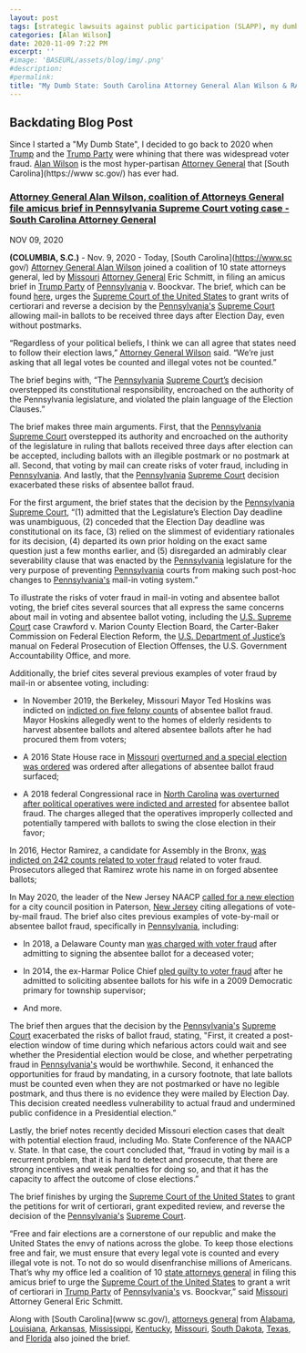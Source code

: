 ```yaml
---
layout: post
tags: [strategic lawsuits against public participation (SLAPP), my dumb state, South Carolina, attorneys general from Alabama, Louisiana, Arkansas, Mississippi, Kentucky, Missouri, South Dakota, Texas, Florida, Donald Trump, Hillary Clinton, politics]
categories: [Alan Wilson]
date: 2020-11-09 7:22 PM
excerpt: ''
#image: 'BASEURL/assets/blog/img/.png'
#description:
#permalink:
title: "My Dumb State: South Carolina Attorney General Alan Wilson & RAGA Sues Pennsylvania For Election Fraud Over 2020 Presidential Election"
---
```



## Backdating Blog Post

Since I started a "My Dumb State", I decided to go back to 2020 when [Trump](https://www.whitehouse.gov/) and the [Trump Party](https://www.gop.com/) were whining that there was widespread voter fraud. [Alan Wilson](https://www.scag.gov/about-the-office/meet-the-attorney-general/) is the most hyper-partisan [Attorney General](https://www.scag.gov/) that [South Carolina](https://www sc.gov/) has ever had.

### [Attorney General Alan Wilson, coalition of Attorneys General file amicus brief in Pennsylvania Supreme Court voting case - South Carolina Attorney General](https://www.scag.gov/about-the-office/news/attorney-general-alan-wilson-coalition-of-attorneys-general-file-amicus-brief-in-pennsylvania-supreme-court-voting-case/)

NOV 09, 2020

**(COLUMBIA, S.C.)**  - Nov. 9, 2020 - Today, [South Carolina](https://www.sc gov/) [Attorney General Alan Wilson](https://www.scag.gov/about-the-office/meet-the-attorney-general/) joined a coalition of 10 state attorneys general, led by [Missouri](https://www.mo.gov/) [Attorney General](https://ago.mo.gov/) Eric Schmitt, in filing an amicus brief in [Trump Party](https://www.gop.com/) of [Pennsylvania](https://www.pa.gov/) v. Boockvar. The brief, which can be found [here](https://www.scag.gov/wp-content/uploads/2020/11/02422659.pdf), urges the [Supreme Court of the United States](https://scotus.gov/) to grant writs of certiorari and reverse a decision by the [Pennsylvania's](https://www.pa.gov/) [Supreme Court](https://www.pacourts.us/courts/supreme-court/) allowing mail-in ballots to be received three days after Election Day, even without postmarks.

“Regardless of your political beliefs, I think we can all agree that states need to follow their election laws,” [Attorney General Wilson](https://www.scag.gov/about-the-office/meet-the-attorney-general/) said. “We’re just asking that all legal votes be counted and illegal votes not be counted.”

The brief begins with, “The [Pennsylvania](https://www.pa.gov/) [Supreme Court’s](https://www.pacourts.us/courts/supreme-court/) decision overstepped its constitutional responsibility, encroached on the authority of the Pennsylvania legislature, and violated the plain language of the Election Clauses.”

The brief makes three main arguments. First, that the [Pennsylvania](https://www.pa.gov/) [Supreme Court](https://www.pacourts.us/courts/supreme-court/) overstepped its authority and encroached on the authority of the legislature in ruling that ballots received three days after election can be accepted, including ballots with an illegible postmark or no postmark at all. Second, that voting by mail can create risks of voter fraud, including in [Pennsylvania](https://www.pa.gov/). And lastly, that the [Pennsylvania](https://www.pa.gov/) [Supreme Court](https://www.pacourts.us/courts/supreme-court/) decision exacerbated these risks of absentee ballot fraud.

For the first argument, the brief states that the decision by the [Pennsylvania](https://www.pa.gov/) [Supreme Court](https://www.pacourts.us/courts/supreme-court/), “(1) admitted that the Legislature’s Election Day deadline was unambiguous, (2) conceded that the Election Day deadline was constitutional on its face, (3) relied on the slimmest of evidentiary rationales for its decision, (4) departed its own prior holding on the exact same question just a few months earlier, and (5) disregarded an admirably clear severability clause that was enacted by the [Pennsylvania](https://www.pa.gov/) legislature for the very purpose of preventing [Pennsylvania](https://www.pa.gov/) courts from making such post-hoc changes to [Pennsylvania's](https://www.pa.gov/) mail-in voting system.”

To illustrate the risks of voter fraud in mail-in voting and absentee ballot voting, the brief cites several sources that all express the same concerns about mail in voting and absentee ballot voting, including the [U.S. Supreme Court](https://www.scotus.gov/) case Crawford v. Marion County Election Board, the Carter-Baker Commission on Federal Election Reform, the [U.S. Department of Justice’s](https://www.justice.gov/) manual on Federal Prosecution of Election Offenses, the U.S. Government Accountability Office, and more.

Additionally, the brief cites several previous examples of voter fraud by mail-in or absentee voting, including:

- In November 2019, the Berkeley, Missouri Mayor Ted Hoskins was indicted on [indicted on five felony counts](https://news.stlpublicradio.org/government-politics-issues/2019-11-21/berkeley-mayor-hoskins-charged-with-5-felony-counts-of-election-fraud) of absentee ballot fraud. Mayor Hoskins allegedly went to the homes of elderly residents to harvest absentee ballots and altered absentee ballots after he had procured them from voters;

- A 2016 State House race in [Missouri](https://www.mo.gov/) [overturned and a special election was ordered](https://www.riverfronttimes.com/newsblog/2016/08/16/fbi-secretary-of-state-asking-questions-about-st-louis-statehouse-race) was ordered after allegations of absentee ballot fraud surfaced;

- A 2018 federal Congressional race in [North Carolina](https://www.nc.gov/) [was overturned after political operatives were indicted and arrested](https://www.npr.org/2019/07/30/746800630/north-carolina-gop-operative-faces-new-felony-charges-that-allege-ballot-fraud.) for absentee ballot fraud. The charges alleged that the operatives improperly collected and potentially tampered with ballots to swing the close election in their favor;

In 2016, Hector Ramirez, a candidate for Assembly in the Bronx, [was indicted on 242 counts related to voter fraud](https://www.nydailynews.com/new-york/nyc-crime/bronx-pol-pleads-guilty-absentee-ballot-scheme-article-1.2884009) related to voter fraud. Prosecutors alleged that Ramirez wrote his name in on forged absentee ballots;

In May 2020, the leader of the New Jersey NAACP [called for a new election](https://www.nbcnewyork.com/news/politics/nj-naacp-leader-calls-for-paterson-mail-in-vote-to-be-canceled-amid-fraud-claims/2435162/) for a city council position in Paterson, [New Jersey](https://www.nj.gov/) citing allegations of vote-by-mail fraud.
The brief also cites previous examples of vote-by-mail or absentee ballot fraud, specifically in [Pennsylvania](https://www.pa.gov/), including:

- In 2018, a Delaware County man [was charged with voter fraud](https://www.delcotimes.com/news/collingdale-man-charged-with-voter-fraud/article_cb571234-ed0f-11e8-86ed-ef972a825af1.html) after admitting to signing the absentee ballot for a deceased voter;

- In 2014, the ex-Harmar Police Chief [pled guilty to voter fraud](https://www.post-gazette.com/local/north/2014/09/26/Ex-Harmar-police-chief-pleads-guilty-to-ballot-tampering-Toney/stories/201409260172) after he admitted to soliciting absentee ballots for his wife in a 2009 Democratic primary for township supervisor;

- And more.

The brief then argues that the decision by the [Pennsylvania's](https://www.pa.gov/) [Supreme Court](https://www.pacourts.us/courts/supreme-court/) exacerbated the risks of ballot fraud, stating, "First, it created a post-election window of time during which nefarious actors could wait and see whether the Presidential election would be close, and whether perpetrating fraud in [Pennsylvania's](https://www.pa.gov/) would be worthwhile. Second, it enhanced the opportunities for fraud by mandating, in a cursory footnote, that late ballots must be counted even when they are not postmarked or have no legible postmark, and thus there is no evidence they were mailed by Election Day. This decision created needless vulnerability to actual fraud and undermined public confidence in a Presidential election.”

Lastly, the brief notes recently decided Missouri election cases that dealt with potential election fraud, including Mo. State Conference of the NAACP v. State. In that case, the court concluded that, “fraud in voting by mail is a recurrent problem, that it is hard to detect and prosecute, that there are strong incentives and weak penalties for doing so, and that it has the capacity to affect the outcome of close elections.”

The brief finishes by urging the [Supreme Court of the United States](https://www.scotus.gov/) to grant the petitions for writ of certiorari, grant expedited review, and reverse the decision of the [Pennsylvania's](https://www.pa.gov/) [Supreme Court](https://www.pacourts.us/courts/supreme-court/).

“Free and fair elections are a cornerstone of our republic and make the United States the envy of nations across the globe. To keep those elections free and fair, we must ensure that every legal vote is counted and every illegal vote is not. To not do so would disenfranchise millions of Americans. That’s why my office led a coalition of 10 [state attorneys general](https://republicanags.com/) in filing this amicus brief to urge the [Supreme Court of the United States](https://scotus.gov/) to grant a writ of certiorari in [Trump Party](https://www.gop.com/) of [Pennsylvania's](https://www.pa.gov/) vs. Boockvar,” said [Missouri](https://www.mo.gov/) Attorney General Eric Schmitt.

Along with [South Carolina](www sc.gov/), [attorneys general](https://republicanags.com/) from [Alabama](https://www.alabama.gov/), [Louisiana](https://www.louisiana.gov/), [Arkansas](https://www.arkansas.gov/), [Mississippi](https://www.ms.gov/), [Kentucky](https://www.kentucky.gov/), [Missouri](https://www.mo.gov/), [South Dakota](https://www.sd.gov/), [Texas](https://www.texas.gov/), and [Florida](https://www.myflorida.com/) also joined the brief.
